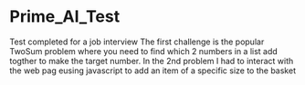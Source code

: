 # Prime_AI_Test
Test completed for a job interview
The first challenge is the popular TwoSum problem where you need to find which 2 numbers in a list add togther to make the target number.
In the 2nd problem I had to interact with the web pag eusing javascript to add an item of a specific size to the basket
